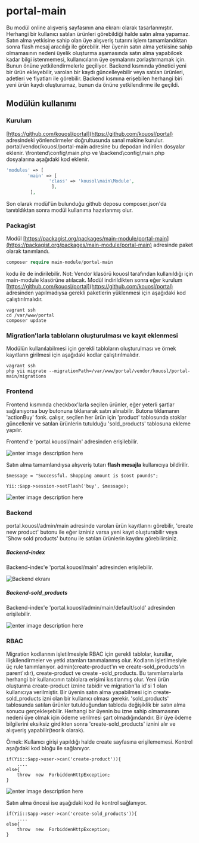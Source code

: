 # portal-main

Bu modül online alışveriş sayfasının ana ekranı olarak tasarlanmıştır. Herhangi bir kullanıcı satılan ürünleri görebildiği halde satın alma yapamaz. Satın alma yetkisine sahip olan üye alışveriş tutarını işlem tamamlandıktan sonra flash mesaj aracılığı ile görebilir. Her üyenin satın alma yetkisine sahip olmamasının nedeni üyelik oluşturma aşamasında satın alma yapabilcek kadar bilgi istenmemesi, kullanıcıların üye oymalarını zorlaştırmamak için. Bunun önüne yetkilendirmelerle geçiliyor. Backend kısmında yönetici yeni bir ürün ekleyebilir, varolan bir kaydı güncelleyebilir veya satılan ürünleri, adetleri ve fiyatları ile görebilir. Backend kısmına erişebilen herhangi biri yeni ürün kaydı oluşturamaz, bunun da önüne yetkilendirme ile geçildi.

## Modülün kullanımı
### Kurulum 
[https://github.com/kouosl/portal](https://github.com/kouosl/portal) adresindeki yönlendirmeler doğrultusunda sanal makine kurulur. portal/vendor/kouosl/portal-main adresine bu depodan indirilen dosyalar eklenir. \frontend\config\main.php ve \backend\config\main.php dosyalarına aşağıdaki kod eklenir.
```php
'modules' => [ 
		'main' => [ 
				'class' => 'kousol\main\Module',
				 ],
		 ],
```
Son olarak modül'ün bulunduğu github deposu composer.json'da tanıtıldıktan sonra modül kullanıma hazırlanmış olur.
### Packagist
Modül [https://packagist.org/packages/main-module/portal-main](https://packagist.org/packages/main-module/portal-main) adresinde paket olarak tanımlandı. 
```php
composer require main-module/portal-main
```
 kodu ile de indirilebilir. 
Not: Vendor klasörü kouosl tarafından kullanıldığı için main-module klasörüne atılacak.
Modül indirildikten sonra eğer kurulum [https://github.com/kouosl/portal](https://github.com/kouosl/portal)  adresinden yapılmadıysa gerekli paketlerin yüklenmesi için aşağıdaki kod çalıştırılmalıdır.
```
vagrant ssh
cd /var/www/portal
composer update

```


### Migration'larla tabloların oluşturulması ve kayıt eklenmesi
Modülün kullanılabilmesi için gerekli tabloların oluşturulması ve örnek kayıtların girilmesi için aşağıdaki kodlar çalıştırılmalıdır.
```
vagrant ssh
php yii migrate --migrationPath=/var/www/portal/vendor/kouosl/portal-main/migrations
```

### Frontend
Frontend kısmında checkbox'larla seçilen ürünler, eğer yeterli şartlar sağlanıyorsa buy butonuna tıklanarak satın alınabilir. Butona tıklamanın 'actionBuy' fonk. çalışır, seçilen her ürün için 'product' tablosunda stoklar güncellenir ve satılan ürünlerin tutulduğu 'sold_products' tablosuna ekleme yapılır.

Frontend'e 'portal.kouosl/main' adresinden erişilebilir.

![enter image description here](https://github.com/2019-BLM317/portal-170202001/blob/master/imgs/al%C4%B1%C5%9Fveri%C5%9F-1.bmp)

Satın alma tamamlandıysa alışveriş tutarı **flash mesajla** kullanıcıya bildirilir.
```
$message = "Successful. Shopping amount is $cost pounds";

Yii::$app->session->setFlash('buy', $message);
```

![enter image description here](https://github.com/2019-BLM317/portal-170202001/blob/master/imgs/sat%C4%B1n%20alma%20tamam.bmp)

### Backend
portal.kouosl/admin/main adresinde varolan ürün kayıtlarını görebilir, 'create new product' butonu ile eğer izniniz varsa yeni kayıt oluşturabilir veya 'Show sold products' butonu ile satılan ürünlerin kaydını görebilirsiniz.

##### Backend-index
Backend-index'e 'portal.kouosl/main' adresinden erişilebilir.

![Backend ekranı](https://github.com/2019-BLM317/portal-170202001/blob/master/imgs/backend-1.jpg)

##### Backend-sold_products
Backend-index'e 'portal.kouosl/admin/main/default/sold' adresinden erişilebilir.

![enter image description here](https://github.com/2019-BLM317/portal-170202001/blob/master/imgs/backend-2.jpg)

### RBAC
Migration kodlarının işletilmesiyle RBAC için gerekli tablolar, kurallar, ilişkilendirmeler ve yetki atamları tanımalanmış olur.
Kodların işletilmesiyle üç rule tanımlanıyor. admin(create-product'ın ve create-sold_products'ın parent'ıdır), create-product ve create -sold_products. Bu tanımlamalarla herhangi bir kullanıcının tablolara erişimi kısıtlanmış olur. 
Yeni ürün oluşturma create-product iznine tabidir ve migration'la id'si 1 olan kullanıcıya verilmiştir. 
Bir üyenin satın alma yapabilmesi için create-sold_products izni olan bir kullanıcı olması gerekir. 'sold_products' tablosunda satılan ürünler tutulduğundan tabloda değişiklik bir satın alma sonucu gerçekleşebilir.  Herhangi bir üyenin bu izne sahip olmamasının nedeni üye olmak için ödeme verilmesi şart olmadığındandır. Bir üye ödeme bilgilerini eksiksiz girdikten sonra 'create-sold_products' iznini alır ve alışveriş yapabilir(teorik olarak).

Örnek: Kullanıcı girişi yapıldığı halde create sayfasına erişilememesi.
Kontrol aşağıdaki kod bloğu ile sağlanıyor.
```
if(Yii::$app->user->can('create-product')){
	....
else{
	throw  new  ForbiddenHttpException;
}
```

![enter image description here](https://github.com/2019-BLM317/portal-170202001/blob/master/RBAC.JPG)

Satın alma öncesi ise aşağıdaki kod ile kontrol sağlanıyor.
```
if(Yii::$app->user->can('create-sold_products')){
	....
else{
	throw  new  ForbiddenHttpException;
}
```

